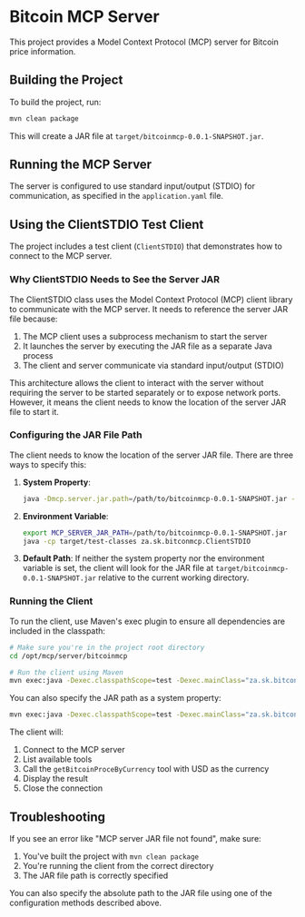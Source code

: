 # Bitcoin MCP Server

This project provides a Model Context Protocol (MCP) server for Bitcoin price information.

## Building the Project

To build the project, run:

```bash
mvn clean package
```

This will create a JAR file at `target/bitcoinmcp-0.0.1-SNAPSHOT.jar`.

## Running the MCP Server

The server is configured to use standard input/output (STDIO) for communication, as specified in the `application.yaml` file.

## Using the ClientSTDIO Test Client

The project includes a test client (`ClientSTDIO`) that demonstrates how to connect to the MCP server.

### Why ClientSTDIO Needs to See the Server JAR

The ClientSTDIO class uses the Model Context Protocol (MCP) client library to communicate with the MCP server. It needs to reference the server JAR file because:

1. The MCP client uses a subprocess mechanism to start the server
2. It launches the server by executing the JAR file as a separate Java process
3. The client and server communicate via standard input/output (STDIO)

This architecture allows the client to interact with the server without requiring the server to be started separately or to expose network ports. However, it means the client needs to know the location of the server JAR file to start it.

### Configuring the JAR File Path

The client needs to know the location of the server JAR file. There are three ways to specify this:

1. **System Property**:
   ```bash
   java -Dmcp.server.jar.path=/path/to/bitcoinmcp-0.0.1-SNAPSHOT.jar -cp target/test-classes za.sk.bitconmcp.ClientSTDIO
   ```

2. **Environment Variable**:
   ```bash
   export MCP_SERVER_JAR_PATH=/path/to/bitcoinmcp-0.0.1-SNAPSHOT.jar
   java -cp target/test-classes za.sk.bitconmcp.ClientSTDIO
   ```

3. **Default Path**:
   If neither the system property nor the environment variable is set, the client will look for the JAR file at `target/bitcoinmcp-0.0.1-SNAPSHOT.jar` relative to the current working directory.

### Running the Client

To run the client, use Maven's exec plugin to ensure all dependencies are included in the classpath:

```bash
# Make sure you're in the project root directory
cd /opt/mcp/server/bitcoinmcp

# Run the client using Maven
mvn exec:java -Dexec.classpathScope=test -Dexec.mainClass="za.sk.bitconmcp.ClientSTDIO"
```

You can also specify the JAR path as a system property:

```bash
mvn exec:java -Dexec.classpathScope=test -Dexec.mainClass="za.sk.bitconmcp.ClientSTDIO" -Dmcp.server.jar.path=/path/to/bitcoinmcp-0.0.1-SNAPSHOT.jar
```

The client will:
1. Connect to the MCP server
2. List available tools
3. Call the `getBitcoinProceByCurrency` tool with USD as the currency
4. Display the result
5. Close the connection

## Troubleshooting

If you see an error like "MCP server JAR file not found", make sure:
1. You've built the project with `mvn clean package`
2. You're running the client from the correct directory
3. The JAR file path is correctly specified

You can also specify the absolute path to the JAR file using one of the configuration methods described above.
